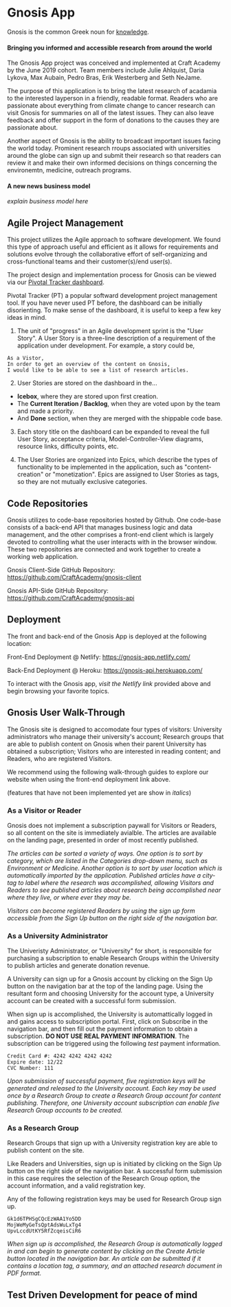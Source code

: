 # Gnosis App

Gnosis is the common Greek noun for [knowledge](https://en.wikipedia.org/wiki/Gnosis).

#### Bringing you informed and accessible research from around the world

The Gnosis App project was conceived and implemented at Craft Academy by the June 2019 cohort.  Team members include Julie Ahlquist, Daria Lykova, Max Aubain, Pedro Bras, Erik Westerberg and Seth NeJame.

The purpose of this application is to bring the latest research of acadamia to the interested layperson in a friendly, readable format.  Readers who are passionate about everything from climate change to cancer research can visit Gnosis for summaries on all of the latest issues.  They can also leave feedback and offer support in the form of donations to the causes they are passionate about.

Another aspect of Gnosis is the ability to broadcast important issues facing the world today.  Prominent research rroups associated with universities around the globe can sign up and submit their research so that readers can review it and make their own informed decisions on things concerning the environemtn, medicine, outreach programs.

#### A new news business model
*explain business model here*

## Agile Project Management

This project utilizes the Agile approach to software development.  We found this type of approach useful and efficient as it allows for requirements and solutions evolve through the collaborative effort of self-organizing and cross-functional teams and their customer(s)/end user(s).

The project design and implementation process for Gnosis can be viewed via our [Pivotal Tracker dashboard](https://www.pivotaltracker.com/n/projects/2384164).  

Pivotal Tracker (PT) a popular softward development project management tool.  If you have never used PT before, the dashboard can be initially disorienting.  To make sense of the dashboard, it is useful to keep a few key ideas in mind.

1. The unit of "progress" in an Agile development sprint is the "User Story".  A User Story is a three-line description of a requirement of the application under development.  For example, a story could be,
```
As a Vistor,
In order to get an overview of the content on Gnosis,
I would like to be able to see a list of research articles.
```
2. User Stories are stored on the dashboard in the...
* **Icebox**, where they are stored upon first creation.
* The **Current Iteration / Backlog**, when they are voted upon by the team and made a priority.
* And **Done** section, when they are merged with the shippable code base.

3. Each story title on the dashboard can be expanded to reveal the full User Story, acceptance criteria, Model-Controller-View diagrams, resource links, difficulty points, etc.

4. The User Stories are organized into Epics, which describe the types of functionality to be implemented in the application, such as "content-creation" or "monetization".  Epics are assigned to User Stories as tags, so they are not mutually exclusive categories.

## Code Repositories 

Gnosis utilizes to code-base repositories hosted by Github.  One code-base consists of a back-end API that manages business logic and data management, and the other comprises a front-end client which is largely devoted to controlling what the user interacts with in the browser window.  These two repositories are connected and work together to create a working web application.

Gnosis Client-Side GitHub Repository:
https://github.com/CraftAcademy/gnosis-client


Gnosis API-Side GitHub Repository:
https://github.com/CraftAcademy/gnosis-api


## Deployment

The front and back-end of the Gnosis App is deployed at the following location:

Front-End Deployment @ Netlify:
https://gnosis-app.netlify.com/

Back-End Deployment @ Heroku:
https://gnosis-api.herokuapp.com/

To interact with the Gnosis app, *visit the Netlify link* provided above and begin browsing your favorite topics.


## Gnosis User Walk-Through
The Gnosis site is designed to accomodate four types of visitors: University administrators who manage their university's account; Research groups that are able to publish content on Gnosis when their parent University has obtained a subscription; Visitors who are interested in reading content; and Readers, who are registered Visitors.

We recommend using the following walk-through guides to explore our website when using the front-end deployment link above.

(features that have not been implemented yet are show in *italics*)

### As a Visitor or Reader
Gnosis does not implement a subscription paywall for Visitors or Readers, so all content on the site is immediately avialble.  The articles are available on the landing page, presented in order of most recently published.

*The articles can be sorted a variety of ways.  One option is to sort by category, which are listed in the Categories drop-down menu, such as Environment or Medicine.  Another option is to sort by user location which is automatically imported by the application.  Published articles have a city-tag to label where the research was accomplished, allowing Visitors and Readers to see published articles about research being accomplished near where they live, or where ever they may be.*

*Visitors can become registered Readers by using the sign up form accessible from the Sign Up button on the right side of the navigation bar.*

### As a University Administrator
The Univeristy Administrator, or "University" for short, is responsible for purchasing a subscription to enable Research Groups within the University to publish articles and generate donation revenue.

A University can sign up for a Gnosis account by clicking on the Sign Up button on the navigation bar at the top of the landing page.  Using the resultant form and choosing University for the account type, a University account can be created with a successful form submission.

When sign up is accomplished, the University is automattically logged in and gains access to subscription portal.  First, click on Subscribe in the navigation bar, and then fill out the payment information to obtain a subscription.  **DO NOT USE REAL PAYMENT INFOMRATION**.  The subscription can be triggered using the following *test* payment information.

```
Credit Card #: 4242 4242 4242 4242
Expire date: 12/22
CVC Number: 111
```

*Upon submission of successful payment, five registration keys will be generated and released to the University account.  Each key may be used once by a Research Group to create a Research Group account for content publishing.  Therefore, one University account subscription can enable five Research Group accounts to be created.*

### As a Research Group
Research Groups that sign up with a University registration key are able to publish content on the site.

Like Readers and Universities, sign up is initiated by clicking on the Sign Up button on the right side of the navigation bar.  A successful form submission in this case requires the selection of the Research Group option, the account information, and a valid registration key.

Any of the following registration keys may be used for Research Group sign up.
```
Gk1d6TPHSgCQcEzWAA1Yo5DD
MojWeMyGeTsQptAdsWuLxTg4
UpvLccdUtKY5RfZcqeisCiR6
```

*When sign up is accomplished, the Research Group is automatically logged in and can begin to generate content by clicking on the Create Article button located in the navigation bar.  An article can be submitted if it contains a location tag, a summary, and an attached research document in PDF format.*

## Test Driven Development for peace of mind
